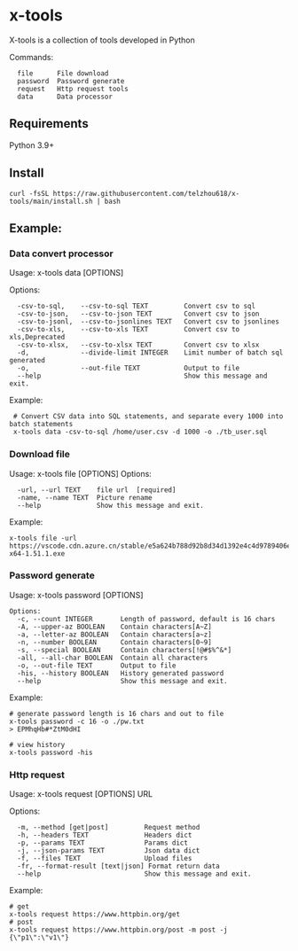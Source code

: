 # x-tools

X-tools is a collection of tools developed in Python

Commands:

```shell
  file      File download
  password  Password generate
  request   Http request tools
  data      Data processor
```
## Requirements
Python 3.9+

## Install

```shell
curl -fsSL https://raw.githubusercontent.com/telzhou618/x-tools/main/install.sh | bash
```

## Example:

### Data convert  processor

Usage: x-tools data [OPTIONS]

Options:

```shell
  -csv-to-sql,    --csv-to-sql TEXT         Convert csv to sql
  -csv-to-json,   --csv-to-json TEXT        Convert csv to json                           
  -csv-to-jsonl,  --csv-to-jsonlines TEXT   Convert csv to jsonlines    
  -csv-to-xls,    --csv-to-xls TEXT         Convert csv to xls,Deprecated
  -csv-to-xlsx,   --csv-to-xlsx TEXT        Convert csv to xlsx
  -d,             --divide-limit INTEGER    Limit number of batch sql generated
  -o,             --out-file TEXT           Output to file
  --help                                    Show this message and exit.
```

Example:

```shell
 # Convert CSV data into SQL statements, and separate every 1000 into batch statements
 x-tools data -csv-to-sql /home/user.csv -d 1000 -o ./tb_user.sql
```

### Download file

Usage: x-tools file [OPTIONS]
Options:

```shell
  -url, --url TEXT    file url  [required]
  -name, --name TEXT  Picture rename
  --help              Show this message and exit.
```

Example:

```shell
x-tools file -url https://vscode.cdn.azure.cn/stable/e5a624b788d92b8d34d1392e4c4d9789406efe8f/VSCodeUserSetup-x64-1.51.1.exe
```

### Password generate

Usage: x-tools password [OPTIONS]

```shell
Options:
  -c, --count INTEGER       Length of password, default is 16 chars
  -A, --upper-az BOOLEAN    Contain characters[A~Z]
  -a, --letter-az BOOLEAN   Contain characters[a~z]
  -n, --number BOOLEAN      Contain characters[0~9]
  -s, --special BOOLEAN     Contain characters[!@#$%^&*]
  -all, --all-char BOOLEAN  Contain all characters
  -o, --out-file TEXT       Output to file
  -his, --history BOOLEAN   History generated password
  --help                    Show this message and exit.
```

Example:

```shell
# generate password length is 16 chars and out to file
x-tools password -c 16 -o ./pw.txt 
> EPMhqHb#*ZtM0dHI

# view history
x-tools password -his

```

### Http request

Usage: x-tools request [OPTIONS] URL

Options:

```shell
  -m, --method [get|post]         Request method
  -h, --headers TEXT              Headers dict
  -p, --params TEXT               Params dict
  -j, --json-params TEXT          Json data dict
  -f, --files TEXT                Upload files
  -fr, --format-result [text|json] Format return data
  --help                          Show this message and exit.
```

Example:

```shell
# get
x-tools request https://www.httpbin.org/get
# post
x-tools request https://www.httpbin.org/post -m post -j {\"p1\":\"v1\"}
```
